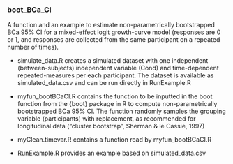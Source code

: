 ### boot_BCa_CI

A function and an example to estimate non-parametrically bootstrapped BCa 95% CI for a mixed-effect logit growth-curve model (responses are 0 or 1, and responses are collected from the same participant on a repeated number of times).

* simulate_data.R creates a simulated dataset with one independent (between-subjects) independent variable (Cond) and time-dependent repeated-measures per each participant. The dataset is available as simulated_data.csv and can be run directly in RunExample.R

* myfun_bootBCaCI.R contains the function to be inputted in the boot function from the {boot} package in R to compute non-parametrically bootstrapped BCa 95% CI. The function randomly samples the grouping variable (participants) with replacement, as recommended for longitudinal data (“cluster bootstrap”, Sherman & le Cassie, 1997) 

* myClean.timevar.R contains a function read by myfun_bootBCaCI.R

* RunExample.R provides an example based on simulated_data.csv
